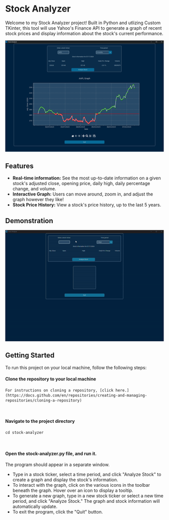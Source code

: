 # Stock Analyzer

Welcome to my Stock Analyzer project! Built in Python and utlizing Custom TKinter, this tool will use Yahoo's Finance API to generate a graph of recent stock prices and display information about the stock's current performance.

![Screenshot of stock analyzer program. There is a graph of NVDA's price in the last 6 months.](/screenshots/stock-analyzer-aapl-6mo.png)

## Features
- **Real-time information:** See the most up-to-date information on a given stock's adjusted close, opening price, daily high, daily percentage change, and volume.
- **Interactive Graph:** Users can move around, zoom in, and adjust the graph however they like!
- **Stock Price History:** View a stock's price history, up to the last 5 years.

## Demonstration
![A gif showcasing the program's features.](/screenshots/stock-analyzer-demo-gif.gif)

## Getting Started

To run this project on your local machine, follow the following steps:
<br>

#### Clone the repository to your local machine

    For instructions on cloning a repository, [click here.](https://docs.github.com/en/repositories/creating-and-managing-repositories/cloning-a-repository)

<br>

#### Navigate to the project directory

    cd stock-analyzer

<br>

#### Open the stock-analyzer.py file, and run it.
The program should appear in a separate window. 
- Type in a stock ticker, select a time period, and click "Analyze Stock" to create a graph and display the stock's information.
- To interact with the graph, click on the various icons in the toolbar beneath the graph. Hover over an icon to display a tooltip.
- To generate a new graph, type in a new stock ticker or select a new time period, and click "Analyze Stock." The graph and stock information will automatically update.
- To exit the program, click the "Quit" button.
